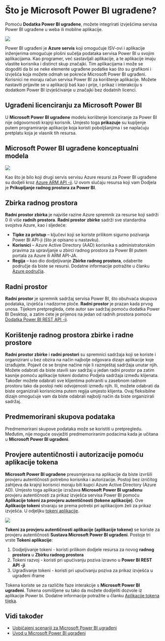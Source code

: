 <properties
   pageTitle="Što je Microsoft Power BI ugrađene?"
   description="Power BI ugrađene omogućuje integraciju izvješćima servisa Power BI na web i mobilne aplikacije pa ne morate stvoriti prilagođena rješenja za vizualni prikaz podataka za korisnike"
   services="power-bi-embedded"
   documentationCenter=""
   authors="guyinacube"
   manager="erikre"
   editor=""
   tags=""/>
<tags
   ms.service="power-bi-embedded"
   ms.devlang="NA"
   ms.topic="article"
   ms.tgt_pltfrm="NA"
   ms.workload="powerbi"
   ms.date="10/04/2016"
   ms.author="asaxton"/>

# <a name="what-is-microsoft-power-bi-embedded"></a>Što je Microsoft Power BI ugrađene?

Pomoću **Dodatka Power BI ugrađene**, možete integrirati izvješćima servisa Power BI ugrađene u weba ili mobilne aplikacije.

![](media\powerbi-embedded-whats-is\what-is.png)

Power BI ugrađeni je **Azure servis** koji omogućuje ISV-ovi i aplikacije inženjerima omogućuje plošni sučelja podataka servisa Power BI u svojim aplikacijama. Kao programer, već sastavljali aplikacije, a te aplikacije imaju vlastite korisnika i distinct skup značajki. Tim aplikacijama i može se dogoditi da bi se neke elemente ugrađene podatke kao što su grafikoni i izvješća koja možete odmah se pokreće Microsoft Power BI ugrađeni. Korisnici ne moraju račun servisa Power BI za korištenje aplikacije. Možete nastaviti prijavite se u aplikaciji baš kao i prije, i prikaz i interakciju s dodatkom Power BI izvješćivanje u značajki bez dodatnih licenci.

## <a name="licensing-for-microsoft-power-bi-embedded"></a>Ugrađeni licenciranju za Microsoft Power BI

U **Microsoft Power BI ugrađene** modelu korištenje licenciranje za Power BI nije odgovornosti krajnji korisnik.  Umjesto toga **prikazuje** su kupljenje putem programiranje aplikacije koja koristi poboljšanjima i se naplaćuju pretplatu koja je vlasnik tih resursa.

## <a name="microsoft-power-bi-embedded-conceptual-model"></a>Microsoft Power BI ugrađene konceptualni modela

![](media\powerbi-embedded-whats-is\model.png)

Kao što je bilo koji drugi servis servisu Azure resursi za Power BI ugrađene su dodjeli kroz [Azure ARM API -ji](https://msdn.microsoft.com/library/mt712306.aspx). U ovom slučaju resursa koji vam Dodjela je **Prikupljanje radnog prostora za Power BI**.

## <a name="workspace-collection"></a>Zbirka radnog prostora

**Radni prostor zbirka** je najviše razine Azure spremnik za resurse koji sadrži 0 ili više **radnih prostora**.  **Radni prostor** **zbirke** sadrži sve standardna svojstva Azure, kao i sljedeće:

-   **Tipke za pristup** – ključevi koji se koriste prilikom sigurno pozivanja Power BI API-ji (što je opisano u nastavku).
-   **Korisnici** – Azure Active Directory (AAD) korisnika s administratorskim pravima za upravljanje u zbirci radnog prostora za Power BI putem portala za Azure ili ARM API-JA.
-   **Regija** – kao dio dodjeljivanje **Zbirke radnog prostora**, odaberite područje da biste se resursi. Dodatne informacije potražite u članku [Azure područja](https://azure.microsoft.com/regions/).

## <a name="workspace"></a>Radni prostor

**Radni prostor** je spremnik sadržaj servisa Power BI, što obuhvaća skupova podataka, izvješća i nadzorne ploče. **Radni prostor** je prazan kada prvog unosa. Tijekom pretpregleda, ćete autor sav sadržaj pomoću dodatka Power BI Desktop, a zatim ćete je prijenos na jedan od radnih prostora pomoću [Dodatka Power BI REST API -ji](http://docs.powerbi.apiary.io/reference).

## <a name="using-workspace-collections-and-workspaces"></a>Korištenje radnog prostora zbirke i radne prostore
**Radni prostor zbirke** i **radni prostori** su spremnici sadržaja koji se koriste i organizirani u bez obzira na način najbolje odgovara dizajn aplikacije koje izrađujete. Pojavit će se brojne načine nije li razmještaj sadržaja unutar njih. Možete odabrati da biste stavili sav sadržaj u jedan radni prostor pa zatim kasnije pomoću aplikacije tokeni dodatno Podjela sadržaja između klijenata. Također možete odabrati sve klijentima pohraniti u zasebnom radnom prostoru tako da postoji neki odvojenosti između njih. Ili, možete odabrati da biste organizirali korisnicima putem regija umjesto klijenta. Ovaj fleksibilne dizajn omogućuje vam da biste odabrali najbolji način da biste organizirali sadržaj.

## <a name="cached-datasets"></a>Predmemorirani skupova podataka

Predmemorirani skupove podataka može se koristiti u pretpregledu.  Međutim, nije moguće osvježiti predmemoriranim podacima kada je učitana u **Microsoft Power BI ugrađeni**.

## <a name="authentication-and-authorization-with-app-tokens"></a>Provjere autentičnosti i autorizacije pomoću aplikacije tokena

**Microsoft Power BI ugrađene** preusmjerava na aplikacije da biste izvršili provjeru autentičnosti potrebno korisnika i autorizacije. Postoji bez izričitog zahtjeva da krajnji korisnici moraju biti kupci Azure Active Directory (Azure AD).  Umjesto toga aplikacije izražava **Microsoft Power BI ugrađenu** provjeru autentičnosti za prikaz izvješća servisa Power BI pomoću **Aplikacije tokeni za provjeru autentičnosti (tokene aplikacije)**.  Ove **Aplikacije tokeni** stvaraju se prema potrebi pri aplikacijom želi za prikaz izvješća.  U odjeljku [tokeni aplikacije](power-bi-embedded-get-started-sample.md#key-flow).

![](media\powerbi-embedded-whats-is\app-tokens.png)

**Tokeni za provjeru autentičnosti aplikacije (aplikacije tokene)** se koriste za provjeru autentičnosti **Sustava Microsoft Power BI ugrađeni**.  Postoje tri vrste **Tokeni aplikacije**:

1.  Dodjeljivanje tokeni - koristi prilikom dodjele resursa za novog **radnog prostora** u **Zbirku radnog prostora**
2.  Tokeni razvoj - koristi pri upućivanju poziva izravno u **Power BI REST API -ji**
3.  Ugrađivanje tokeni - koristi pri upućivanju poziva za prikaz izvješća u ugrađeni iframe

Tokena koriste se za različite faze interakcije s **Microsoft Power BI ugrađeni**.  Tokena osmišljene su tako da možete dodijeliti dozvole iz aplikacije Power bi. Dodatne informacije potražite u članku [Aplikacije tokena tijeka](power-bi-embedded-app-token-flow.md).

## <a name="see-also"></a>Vidi također
- [Uobičajeni scenariji za Microsoft Power BI ugrađeni](power-bi-embedded-scenarios.md)
- [Uvod u Microsoft Power BI ugrađeni](power-bi-embedded-get-started.md)

